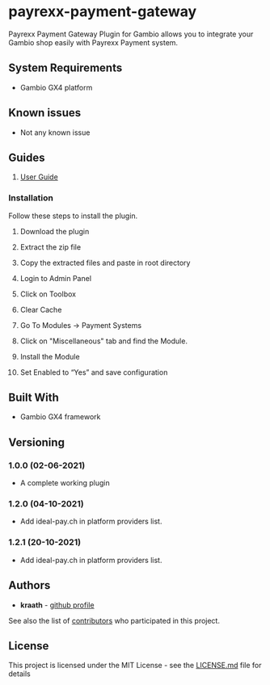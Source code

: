 # payrexx-payment-gateway
Payrexx Payment Gateway Plugin for Gambio allows you to integrate your Gambio shop easily with Payrexx Payment system.

## System Requirements

- Gambio GX4 platform

## Known issues
- Not any known issue

## Guides
1. [User Guide](https://docs.google.com/document/d/1Cjqsv64RGwqucXJVnn0GQay0Z9Zq_aLhUd_we5JUqPs/edit)

### Installation

Follow these steps to install the plugin.

1. Download the plugin

2. Extract the zip file

3. Copy the extracted files and paste in root directory

4. Login to Admin Panel

5. Click on Toolbox

6. Clear Cache

7. Go To Modules -> Payment Systems

8. Click on "Miscellaneous" tab and find the Module.

9. Install the Module

11. Set Enabled to “Yes” and save configuration


## Built With

* Gambio GX4 framework

## Versioning

### 1.0.0 (02-06-2021)

- A complete working plugin

### 1.2.0 (04-10-2021)

- Add ideal-pay.ch in platform providers list.

### 1.2.1 (20-10-2021)

- Add ideal-pay.ch in platform providers list.

## Authors

* **kraath** - [github profile](https://github.com/kraath)

See also the list of [contributors](payrexx-payment-gateway/graphs/contributors) who participated in this project.

## License

This project is licensed under the MIT License - see the [LICENSE.md](LICENSE.md) file for details
